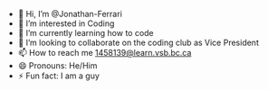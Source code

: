 - 👋 Hi, I’m @Jonathan-Ferrari
- 👀 I’m interested in Coding
- 🌱 I’m currently learning how to code
- 💞️ I’m looking to collaborate on the coding club as Vice President
- 📫 How to reach me 1458139@learn.vsb.bc.ca
- 😄 Pronouns: He/Him 
- ⚡ Fun fact: I am a guy

<!---
Jonathan-Ferrari/Jonathan-Ferrari is a ✨ special ✨ repository because its `README.md` (this file) appears on your GitHub profile.
You can click the Preview link to take a look at your changes.
--->
